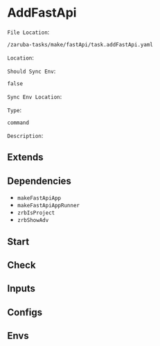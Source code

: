
# AddFastApi

`File Location`:

    /zaruba-tasks/make/fastApi/task.addFastApi.yaml


`Location`:




`Should Sync Env`:

    false


`Sync Env Location`:




`Type`:

    command


`Description`:





## Extends




## Dependencies

* `makeFastApiApp`
* `makeFastApiAppRunner`
* `zrbIsProject`
* `zrbShowAdv`


## Start




## Check




## Inputs


## Configs


## Envs